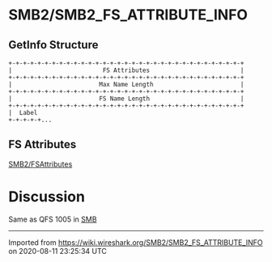 # SMB2/SMB2\_FS\_ATTRIBUTE\_INFO

## GetInfo Structure

    +-+-+-+-+-+-+-+-+-+-+-+-+-+-+-+-+-+-+-+-+-+-+-+-+-+-+-+-+-+-+-+-+
    |                         FS Attributes                         |
    +-+-+-+-+-+-+-+-+-+-+-+-+-+-+-+-+-+-+-+-+-+-+-+-+-+-+-+-+-+-+-+-+
    |                        Max Name Length                        |
    +-+-+-+-+-+-+-+-+-+-+-+-+-+-+-+-+-+-+-+-+-+-+-+-+-+-+-+-+-+-+-+-+
    |                        FS Name Length                         |
    +-+-+-+-+-+-+-+-+-+-+-+-+-+-+-+-+-+-+-+-+-+-+-+-+-+-+-+-+-+-+-+-+
    |  Label
    +-+-+-+-+...

## FS Attributes

[SMB2/FSAttributes](/SMB2/FSAttributes)

# Discussion

Same as QFS 1005 in [SMB](/SMB)

---

Imported from https://wiki.wireshark.org/SMB2/SMB2_FS_ATTRIBUTE_INFO on 2020-08-11 23:25:34 UTC
